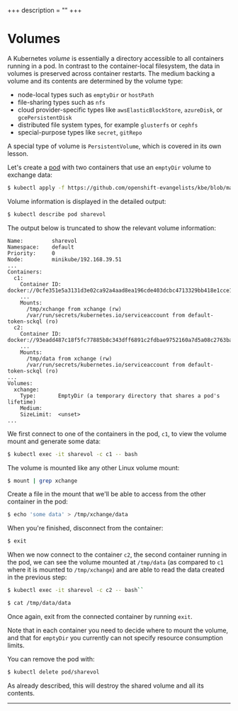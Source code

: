 +++
description = ""
+++

<!-- https://kubebyexample.com/en/concept/volumes -->

# Volumes

A Kubernetes _volume_ is essentially a directory accessible to all containers running in a pod.
In contrast to the container-local filesystem, the data in volumes is preserved across container restarts.
The medium backing a volume and its contents are determined by the volume type:

- node-local types such as `emptyDir` or `hostPath`
- file-sharing types such as `nfs`
- cloud provider-specific types like `awsElasticBlockStore`, `azureDisk`, or `gcePersistentDisk`
- distributed file system types, for example `glusterfs` or `cephfs`
- special-purpose types like `secret`, `gitRepo`

A special type of volume is `PersistentVolume`, which is covered in its own lesson.

Let's create a [pod][pod] with two containers that use an `emptyDir` volume to exchange data:

```bash
$ kubectl apply -f https://github.com/openshift-evangelists/kbe/blob/main/specs/volumes/pod.yaml
```

Volume information is displayed in the detailed output:

```bash
$ kubectl describe pod sharevol
```

The output below is truncated to show the relevant volume information:

```text
Name:         sharevol
Namespace:    default
Priority:     0
Node:         minikube/192.168.39.51
...
Containers:
  c1:
    Container ID:  docker://0cfe351e5a3131d3e02ca92a4aad8ea196cde403dcbc4713329bb418e1cce144
    ...
    Mounts:
      /tmp/xchange from xchange (rw)
      /var/run/secrets/kubernetes.io/serviceaccount from default-token-sckql (ro)
  c2:
    Container ID:  docker://93eadd487c18f5fc77885b8c343dff6891c2fdbae9752160a7d5a08c2763ba9c
    ...
    Mounts:
      /tmp/data from xchange (rw)
      /var/run/secrets/kubernetes.io/serviceaccount from default-token-sckql (ro)
...
Volumes:
  xchange:
    Type:       EmptyDir (a temporary directory that shares a pod's lifetime)
    Medium:
    SizeLimit:  <unset>
...
```

We first connect to one of the containers in the pod, `c1`, to view the volume mount and generate some data:

```bash
$ kubectl exec -it sharevol -c c1 -- bash
```

The volume is mounted like any other Linux volume mount:

```bash
$ mount | grep xchange
```

Create a file in the mount that we'll be able to access from the other container in the pod:

```bash
$ echo 'some data' > /tmp/xchange/data
```

When you're finished, disconnect from the container:

```bash
$ exit
```

When we now connect to the container `c2`, the second container running in the pod, we can see the volume mounted at `/tmp/data` (as compared to `c1` where it is mounted to `/tmp/xchange`) and are able to read the data created in the previous step:

```bash
$ kubectl exec -it sharevol -c c2 -- bash``

$ cat /tmp/data/data
```

Once again, exit from the connected container by running `exit`.

Note that in each container you need to decide where to mount the volume, and that for `emptyDir` you currently can not specify resource consumption limits.

You can remove the pod with:

```bash
$ kubectl delete pod/sharevol
```

As already described, this will destroy the shared volume and all its contents.

--------------------------------------------------------------------------------

[pod]: https://github.com/openshift-evangelists/kbe/blob/main/specs/volumes/pod.yaml
